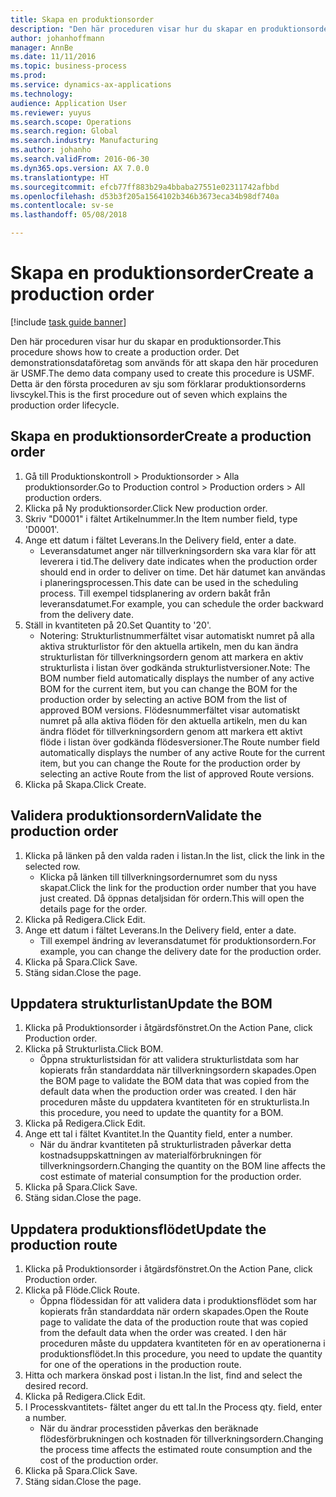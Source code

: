 ```yaml
---
title: Skapa en produktionsorder
description: "Den här proceduren visar hur du skapar en produktionsorder."
author: johanhoffmann
manager: AnnBe
ms.date: 11/11/2016
ms.topic: business-process
ms.prod: 
ms.service: dynamics-ax-applications
ms.technology: 
audience: Application User
ms.reviewer: yuyus
ms.search.scope: Operations
ms.search.region: Global
ms.search.industry: Manufacturing
ms.author: johanho
ms.search.validFrom: 2016-06-30
ms.dyn365.ops.version: AX 7.0.0
ms.translationtype: HT
ms.sourcegitcommit: efcb77ff883b29a4bbaba27551e02311742afbbd
ms.openlocfilehash: d53b3f205a1564102b346b3673eca34b98df740a
ms.contentlocale: sv-se
ms.lasthandoff: 05/08/2018

---
```

# <a name="create-a-production-order"></a><span data-ttu-id="7e4b9-103">Skapa en produktionsorder</span><span class="sxs-lookup"><span data-stu-id="7e4b9-103">Create a production order</span></span>

[!include [task guide banner](../../includes/task-guide-banner.md)]

<span data-ttu-id="7e4b9-104">Den här proceduren visar hur du skapar en produktionsorder.</span><span class="sxs-lookup"><span data-stu-id="7e4b9-104">This procedure shows how to create a production order.</span></span> <span data-ttu-id="7e4b9-105">Det demonstrationsdataföretag som används för att skapa den här proceduren är USMF.</span><span class="sxs-lookup"><span data-stu-id="7e4b9-105">The demo data company used to create this procedure is USMF.</span></span> <span data-ttu-id="7e4b9-106">Detta är den första proceduren av sju som förklarar produktionsorderns livscykel.</span><span class="sxs-lookup"><span data-stu-id="7e4b9-106">This is the first procedure out of seven which explains the production order lifecycle.</span></span>


## <a name="create-a-production-order"></a><span data-ttu-id="7e4b9-107">Skapa en produktionsorder</span><span class="sxs-lookup"><span data-stu-id="7e4b9-107">Create a production order</span></span>
1. <span data-ttu-id="7e4b9-108">Gå till Produktionskontroll > Produktionsorder > Alla produktionsorder.</span><span class="sxs-lookup"><span data-stu-id="7e4b9-108">Go to Production control > Production orders > All production orders.</span></span>
2. <span data-ttu-id="7e4b9-109">Klicka på Ny produktionsorder.</span><span class="sxs-lookup"><span data-stu-id="7e4b9-109">Click New production order.</span></span>
3. <span data-ttu-id="7e4b9-110">Skriv "D0001" i fältet Artikelnummer.</span><span class="sxs-lookup"><span data-stu-id="7e4b9-110">In the Item number field, type 'D0001'.</span></span>
4. <span data-ttu-id="7e4b9-111">Ange ett datum i fältet Leverans.</span><span class="sxs-lookup"><span data-stu-id="7e4b9-111">In the Delivery field, enter a date.</span></span>
    * <span data-ttu-id="7e4b9-112">Leveransdatumet anger när tillverkningsordern ska vara klar för att leverera i tid.</span><span class="sxs-lookup"><span data-stu-id="7e4b9-112">The delivery date indicates when the production order should end in order to deliver on time.</span></span> <span data-ttu-id="7e4b9-113">Det här datumet kan användas i planeringsprocessen.</span><span class="sxs-lookup"><span data-stu-id="7e4b9-113">This date can be used in the scheduling process.</span></span> <span data-ttu-id="7e4b9-114">Till exempel tidsplanering av ordern bakåt från leveransdatumet.</span><span class="sxs-lookup"><span data-stu-id="7e4b9-114">For example, you can schedule the order backward from the delivery date.</span></span>  
5. <span data-ttu-id="7e4b9-115">Ställ in kvantiteten på 20.</span><span class="sxs-lookup"><span data-stu-id="7e4b9-115">Set Quantity to '20'.</span></span>
    * <span data-ttu-id="7e4b9-116">Notering: Strukturlistnummerfältet visar automatiskt numret på alla aktiva strukturlistor för den aktuella artikeln, men du kan ändra strukturlistan för tillverkningsordern genom att markera en aktiv strukturlista i listan över godkända strukturlistversioner.</span><span class="sxs-lookup"><span data-stu-id="7e4b9-116">Note: The BOM number field automatically displays the number of any active BOM for the current item, but you can change the BOM for the production order by selecting an active BOM from the list of approved BOM versions.</span></span>    <span data-ttu-id="7e4b9-117">Flödesnummerfältet visar automatiskt numret på alla aktiva flöden för den aktuella artikeln, men du kan ändra flödet för tillverkningsordern genom att markera ett aktivt flöde i listan över godkända flödesversioner.</span><span class="sxs-lookup"><span data-stu-id="7e4b9-117">The Route number field automatically displays the number of any active Route for the current item, but you can change the Route for the production order by selecting an active Route from the list of approved Route versions.</span></span>  
6. <span data-ttu-id="7e4b9-118">Klicka på Skapa.</span><span class="sxs-lookup"><span data-stu-id="7e4b9-118">Click Create.</span></span>

## <a name="validate-the-production-order"></a><span data-ttu-id="7e4b9-119">Validera produktionsordern</span><span class="sxs-lookup"><span data-stu-id="7e4b9-119">Validate the production order</span></span>
1. <span data-ttu-id="7e4b9-120">Klicka på länken på den valda raden i listan.</span><span class="sxs-lookup"><span data-stu-id="7e4b9-120">In the list, click the link in the selected row.</span></span>
    * <span data-ttu-id="7e4b9-121">Klicka på länken till tillverkningsordernumret som du nyss skapat.</span><span class="sxs-lookup"><span data-stu-id="7e4b9-121">Click the link for the production order number that you have just created.</span></span> <span data-ttu-id="7e4b9-122">Då öppnas detaljsidan för ordern.</span><span class="sxs-lookup"><span data-stu-id="7e4b9-122">This will open the details page for the order.</span></span>  
2. <span data-ttu-id="7e4b9-123">Klicka på Redigera.</span><span class="sxs-lookup"><span data-stu-id="7e4b9-123">Click Edit.</span></span>
3. <span data-ttu-id="7e4b9-124">Ange ett datum i fältet Leverans.</span><span class="sxs-lookup"><span data-stu-id="7e4b9-124">In the Delivery field, enter a date.</span></span>
    * <span data-ttu-id="7e4b9-125">Till exempel ändring av leveransdatumet för produktionsordern.</span><span class="sxs-lookup"><span data-stu-id="7e4b9-125">For example, you can change the delivery date for the production order.</span></span>  
4. <span data-ttu-id="7e4b9-126">Klicka på Spara.</span><span class="sxs-lookup"><span data-stu-id="7e4b9-126">Click Save.</span></span>
5. <span data-ttu-id="7e4b9-127">Stäng sidan.</span><span class="sxs-lookup"><span data-stu-id="7e4b9-127">Close the page.</span></span>

## <a name="update-the-bom"></a><span data-ttu-id="7e4b9-128">Uppdatera strukturlistan</span><span class="sxs-lookup"><span data-stu-id="7e4b9-128">Update the BOM</span></span>
1. <span data-ttu-id="7e4b9-129">Klicka på Produktionsorder i åtgärdsfönstret.</span><span class="sxs-lookup"><span data-stu-id="7e4b9-129">On the Action Pane, click Production order.</span></span>
2. <span data-ttu-id="7e4b9-130">Klicka på Strukturlista.</span><span class="sxs-lookup"><span data-stu-id="7e4b9-130">Click BOM.</span></span>
    * <span data-ttu-id="7e4b9-131">Öppna strukturlistsidan för att validera strukturlistdata som har kopierats från standarddata när tillverkningsordern skapades.</span><span class="sxs-lookup"><span data-stu-id="7e4b9-131">Open the BOM page to validate the BOM data that was copied from the default data when the production order was created.</span></span> <span data-ttu-id="7e4b9-132">I den här proceduren måste du uppdatera kvantiteten för en strukturlista.</span><span class="sxs-lookup"><span data-stu-id="7e4b9-132">In this procedure, you need to update the quantity for a BOM.</span></span>  
3. <span data-ttu-id="7e4b9-133">Klicka på Redigera.</span><span class="sxs-lookup"><span data-stu-id="7e4b9-133">Click Edit.</span></span>
4. <span data-ttu-id="7e4b9-134">Ange ett tal i fältet Kvantitet.</span><span class="sxs-lookup"><span data-stu-id="7e4b9-134">In the Quantity field, enter a number.</span></span>
    * <span data-ttu-id="7e4b9-135">När du ändrar kvantiteten på strukturlistraden påverkar detta kostnadsuppskattningen av materialförbrukningen för tillverkningsordern.</span><span class="sxs-lookup"><span data-stu-id="7e4b9-135">Changing the quantity on the BOM line affects the cost estimate of material consumption for the production order.</span></span>  
5. <span data-ttu-id="7e4b9-136">Klicka på Spara.</span><span class="sxs-lookup"><span data-stu-id="7e4b9-136">Click Save.</span></span>
6. <span data-ttu-id="7e4b9-137">Stäng sidan.</span><span class="sxs-lookup"><span data-stu-id="7e4b9-137">Close the page.</span></span>

## <a name="update-the-production-route"></a><span data-ttu-id="7e4b9-138">Uppdatera produktionsflödet</span><span class="sxs-lookup"><span data-stu-id="7e4b9-138">Update the production route</span></span>
1. <span data-ttu-id="7e4b9-139">Klicka på Produktionsorder i åtgärdsfönstret.</span><span class="sxs-lookup"><span data-stu-id="7e4b9-139">On the Action Pane, click Production order.</span></span>
2. <span data-ttu-id="7e4b9-140">Klicka på Flöde.</span><span class="sxs-lookup"><span data-stu-id="7e4b9-140">Click Route.</span></span>
    * <span data-ttu-id="7e4b9-141">Öppna flödessidan för att validera data i produktionsflödet som har kopierats från standarddata när ordern skapades.</span><span class="sxs-lookup"><span data-stu-id="7e4b9-141">Open the Route page to validate the data of the production route that was copied from the default data when the order was created.</span></span> <span data-ttu-id="7e4b9-142">I den här proceduren måste du uppdatera kvantiteten för en av operationerna i produktionsflödet.</span><span class="sxs-lookup"><span data-stu-id="7e4b9-142">In this procedure, you need to update the quantity for one of the operations in the production route.</span></span>  
3. <span data-ttu-id="7e4b9-143">Hitta och markera önskad post i listan.</span><span class="sxs-lookup"><span data-stu-id="7e4b9-143">In the list, find and select the desired record.</span></span>
4. <span data-ttu-id="7e4b9-144">Klicka på Redigera.</span><span class="sxs-lookup"><span data-stu-id="7e4b9-144">Click Edit.</span></span>
5. <span data-ttu-id="7e4b9-145">I Processkvantitets- fältet anger du ett tal.</span><span class="sxs-lookup"><span data-stu-id="7e4b9-145">In the Process qty. field, enter a number.</span></span>
    * <span data-ttu-id="7e4b9-146">När du ändrar processtiden påverkas den beräknade flödesförbrukningen och kostnaden för tillverkningsordern.</span><span class="sxs-lookup"><span data-stu-id="7e4b9-146">Changing the process time affects the estimated route consumption and the cost of the production order.</span></span>  
6. <span data-ttu-id="7e4b9-147">Klicka på Spara.</span><span class="sxs-lookup"><span data-stu-id="7e4b9-147">Click Save.</span></span>
7. <span data-ttu-id="7e4b9-148">Stäng sidan.</span><span class="sxs-lookup"><span data-stu-id="7e4b9-148">Close the page.</span></span>

